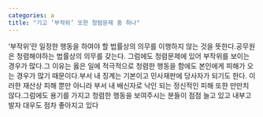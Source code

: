 ```yaml
---
categories: a
title: "기고 ‘부작위’ 또한 청렴문제 중 하나"
---
```

‘부작위’란 일정한 행동을 하여야 할 법률상의 의무를 이행하지 않는 것을 뜻한다.공무원은 청렴해야하는 법률상의 의무를 갖는다. 그럼에도 청렴문제에 있어 부작위를 보이는 경우가 많다.그 이유는 옳은 일에 적극적으로 청렴한 행동을 함에도 본인에게 피해가 오는 경우가 많기 때문이다.부서 내 징계는 기본이고 민사재판에 당사자가 되기도 한다. 이러한 재산상 피해 뿐만 아니라 부서 내 배신자로 낙인 되는 정신적인 피해 또한 만만치 않다.그럼에도 용기를 가지고 청렴한 행동을 보여주시는 분들이 점점 늘고 있고 내부고발자 대우도 점차 좋아지고 있다